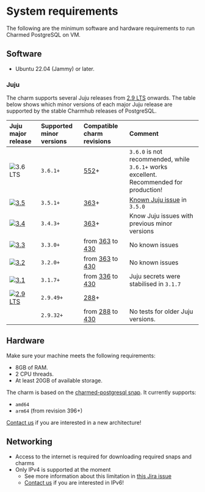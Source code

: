 # System requirements

The following are the minimum software and hardware requirements to run Charmed PostgreSQL on VM.

## Software
* Ubuntu 22.04 (Jammy) or later.

### Juju

The charm supports several Juju releases from [2.9 LTS](https://documentation.ubuntu.com/juju/3.6/reference/juju/juju-roadmap-and-releases/#juju-2-9) onwards. The table below shows which minor versions of each major Juju release are supported by the stable Charmhub releases of PostgreSQL.

| Juju major release | Supported minor versions | Compatible charm revisions |Comment |
|:--------|:-----|:-----|:-----|
| ![3.6 LTS] | `3.6.1+` | [552]+ | `3.6.0` is not recommended, while `3.6.1+` works excellent. Recommended for production!  |
| [![3.5]](https://documentation.ubuntu.com/juju/3.6/reference/juju/juju-roadmap-and-releases/#juju-3-5) | `3.5.1+` | [363]+  | [Known Juju issue](https://bugs.launchpad.net/juju/+bug/2066517) in `3.5.0` |
| [![3.4]](https://documentation.ubuntu.com/juju/3.6/reference/juju/juju-roadmap-and-releases/#juju-3-4) | `3.4.3+` | [363]+ | Know Juju issues with previous minor versions |
| [![3.3]](https://documentation.ubuntu.com/juju/3.6/reference/juju/juju-roadmap-and-releases/#juju-3-3) | `3.3.0+` | from [363] to [430] | No known issues |
| [![3.2]](https://documentation.ubuntu.com/juju/3.6/reference/juju/juju-roadmap-and-releases/#juju-3-2) | `3.2.0+` | from [363] to [430]  | No known issues |
| [![3.1]](https://documentation.ubuntu.com/juju/3.6/reference/juju/juju-roadmap-and-releases/#juju-3-1) | `3.1.7+` | from [336] to [430] | Juju secrets were stabilised in `3.1.7` |
| [![2.9 LTS]](https://documentation.ubuntu.com/juju/3.6/reference/juju/juju-roadmap-and-releases/#juju-2-9)  | `2.9.49+` | [288]+ | |
|  | `2.9.32+` | from [288] to [430] | No tests for older Juju versions. |

## Hardware

Make sure your machine meets the following requirements:

* 8GB of RAM.
* 2 CPU threads.
* At least 20GB of available storage.

The charm is based on the [charmed-postgresql snap](https://snapcraft.io/charmed-postgresql). It currently supports:
* `amd64`
* `arm64` (from revision 396+)

[Contact us](/reference/contacts) if you are interested in a new architecture!

## Networking

* Access to the internet is required for downloading required snaps and charms
* Only IPv4 is supported at the moment
  * See more information about this limitation in [this Jira issue](https://warthogs.atlassian.net/browse/DPE-4695)
  * [Contact us](/reference/contacts) if you are interested in IPv6!


<!-- BADGES -->

[2.9 LTS]: https://img.shields.io/badge/2.9_LTS-%23E95420?label=Juju
[3.1]: https://img.shields.io/badge/3.1-%23E95420?label=Juju
[3.2]: https://img.shields.io/badge/3.2-%23E95420?label=Juju
[3.3]: https://img.shields.io/badge/3.3-%23E95420?label=Juju
[3.4]: https://img.shields.io/badge/3.4-%23E95420?label=Juju
[3.5]: https://img.shields.io/badge/3.5-%23E95420?label=Juju
[3.6 LTS]: https://img.shields.io/badge/3.6_LTS-%23E95420?label=Juju

<!-- LINKS -->
[552]: https://github.com/canonical/postgresql-operator/releases/tag/rev552
[288]: https://github.com/canonical/postgresql-operator/releases/tag/rev288
[336]: https://github.com/canonical/postgresql-operator/releases/tag/rev336
[363]: https://github.com/canonical/postgresql-operator/releases/tag/rev363
[430]: https://github.com/canonical/postgresql-operator/releases/tag/rev429

